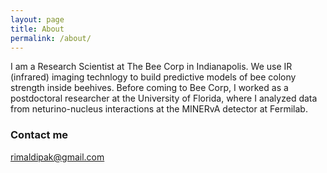 ```yaml
---
layout: page
title: About
permalink: /about/
---
```

I am a Research Scientist at The Bee Corp in Indianapolis. We use IR (infrared) imaging technlogy to build predictive models of bee colony strength inside beehives. Before coming to Bee Corp, I worked as a postdoctoral researcher at the University of Florida, where I analyzed data from neturino-nucleus interactions at the MINERvA detector at Fermilab. 


### Contact me

[rimaldipak@gmail.com](mailto:rimaldipak@gmail.com)

